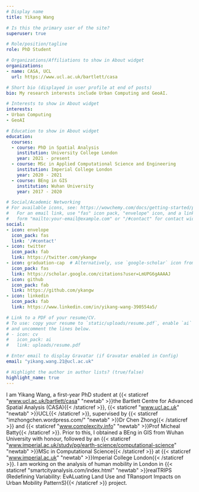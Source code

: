 ```yaml
---
# Display name
title: Yikang Wang

# Is this the primary user of the site?
superuser: true

# Role/position/tagline
role: PhD Student

# Organizations/Affiliations to show in About widget
organizations:
- name: CASA, UCL
  url: https://www.ucl.ac.uk/bartlett/casa

# Short bio (displayed in user profile at end of posts)
bio: My research interests include Urban Computing and GeoAI.

# Interests to show in About widget
interests:
- Urban Computing
- GeoAI

# Education to show in About widget
education:
  courses:
  - course: PhD in Spatial Analysis
    institution: University College London
    year: 2021 - present
  - course: MSc in Applied Computational Science and Engineering
    institution: Imperial College London
    year: 2020 - 2021
  - course: BEng in GIS
    institution: Wuhan University
    year: 2017 - 2020

# Social/Academic Networking
# For available icons, see: https://wowchemy.com/docs/getting-started/page-builder/#icons
#   For an email link, use "fas" icon pack, "envelope" icon, and a link in the
#   form "mailto:your-email@example.com" or "/#contact" for contact widget.
social:
- icon: envelope
  icon_pack: fas
  link: '/#contact'
- icon: twitter
  icon_pack: fab
  link: https://twitter.com/ykangw
- icon: graduation-cap  # Alternatively, use `google-scholar` icon from `ai` icon pack
  icon_pack: fas
  link: https://scholar.google.com/citations?user=LmUPG6gAAAAJ
- icon: github
  icon_pack: fab
  link: https://github.com/ykangw
- icon: linkedin
  icon_pack: fab
  link: https://www.linkedin.com/in/yikang-wang-390554a5/

# Link to a PDF of your resume/CV.
# To use: copy your resume to `static/uploads/resume.pdf`, enable `ai` icons in `params.toml`, 
# and uncomment the lines below.
# - icon: cv
#   icon_pack: ai
#   link: uploads/resume.pdf

# Enter email to display Gravatar (if Gravatar enabled in Config)
email: "yikang.wang.21@ucl.ac.uk"

# Highlight the author in author lists? (true/false)
highlight_name: true
---
```


I am Yikang Wang, a first-year PhD student at {{< staticref "www.ucl.ac.uk/bartlett/casa" "newtab" >}}the Bartlett Centre for Advanced Spatial Analysis (CASA){{< /staticref >}}, {{< staticref "www.ucl.ac.uk" "newtab" >}}UCL{{< /staticref >}}, supervised by {{< staticref "imzhongchen.wordpress.com/" "newtab" >}}Dr Chen Zhong{{< /staticref >}} and {{< staticref "www.complexcity.info" "newtab" >}}Prof Micheal Batty{{< /staticref >}}. Prior to this, I obtained a BEng in GIS from Wuhan University with honour, followed by an {{< staticref "www.imperial.ac.uk/study/pg/earth-science/computational-science" "newtab" >}}MSc in Computational Science{{< /staticref >}} at {{< staticref "www.imperial.ac.uk" "newtab" >}}Imperial College London{{< /staticref >}}. I am working on the analysis of human mobility in London in {{< staticref "smartcityanalysis.com/index.html" "newtab" >}}realTRIPS (Redefining Variability: EvALuating Land Use and TRansport Impacts on Urban Mobility PatternS){{< /staticref >}} project. 

<!-- {{< icon name="download" pack="fas" >}} Download my {{< staticref "uploads/demo_resume.pdf" "newtab" >}}resumé{{< /staticref >}}. -->
